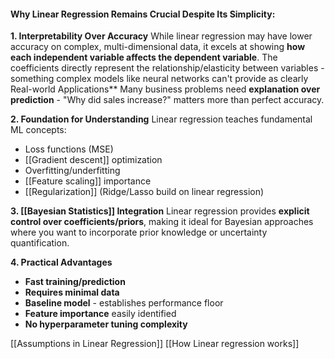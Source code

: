 #### **Why Linear Regression Remains Crucial Despite Its Simplicity:**

**1. Interpretability Over Accuracy** While linear regression may have lower accuracy on complex, multi-dimensional data, it excels at showing **how each independent variable affects the dependent variable**. The coefficients directly represent the relationship/elasticity between variables - something complex models like neural networks can't provide as clearly
Real-world Applications** Many business problems need **explanation over prediction** - "Why did sales increase?" matters more than perfect accuracy.

**2. Foundation for Understanding** Linear regression teaches fundamental ML concepts:
- Loss functions (MSE)
- [[Gradient descent]] optimization
- Overfitting/underfitting
- [[Feature scaling]] importance
- [[Regularization]] (Ridge/Lasso build on linear regression)

**3. [[Bayesian Statistics]] Integration** Linear regression provides **explicit control over coefficients/priors**, making it ideal for Bayesian approaches where you want to incorporate prior knowledge or uncertainty quantification.

**4. Practical Advantages**

- **Fast training/prediction**
- **Requires minimal data**
- **Baseline model** - establishes performance floor
- **Feature importance** easily identified
- **No hyperparameter tuning complexity**


[[Assumptions in Linear Regression]]
[[How Linear regression works]]
